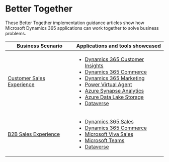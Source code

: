 # Better Together 
These Better Together implementation guidance articles show how Microsoft Dynamics 365 applications can work together to solve business problems.

|Business Scenario |Applications and tools showcased|
|----------------- |:---|
|[Customer Sales Experience](B2CSalesExperience.md)|<ul><li>[Dynamics 365 Customer Insights](https://dynamics.microsoft.com/ai/customer-insights/audience-insights-capability)</li><li>[Dynamics 365 Commerce](https://dynamics.microsoft.com/commerce/capabilities/)</li><li>[Dynamics 365 Marketing](https://dynamics.microsoft.com/marketing/capabilities/)</li><li>[Power Virtual Agent](https://powervirtualagents.microsoft.com/)</li><li>[Azure Synapse Analytics](https://azure.microsoft.com/services/synapse-analytics)</li><li>[Azure Data Lake Storage](https://azure.microsoft.com/services/storage/data-lake-storage)</li><li>[Dataverse](https://powerplatform.microsoft.com/dataverse/)</li></ul> |
|[B2B Sales Experience](B2BSalesExperience.md)|<ul><li>[Dynamics 365 Sales](https://dynamics.microsoft.com/sales/overview/)</li><li>[Dynamics 365 Commerce](https://dynamics.microsoft.com/commerce/capabilities/)</li><li>[Microsoft Viva Sales](https://www.microsoft.com/microsoft-viva/sales)</li><li>[Microsoft Teams](https://www.microsoft.com/microsoft-teams/teams-for-work)</li><li>[Dataverse](https://powerplatform.microsoft.com/dataverse/)</li></ul> |




